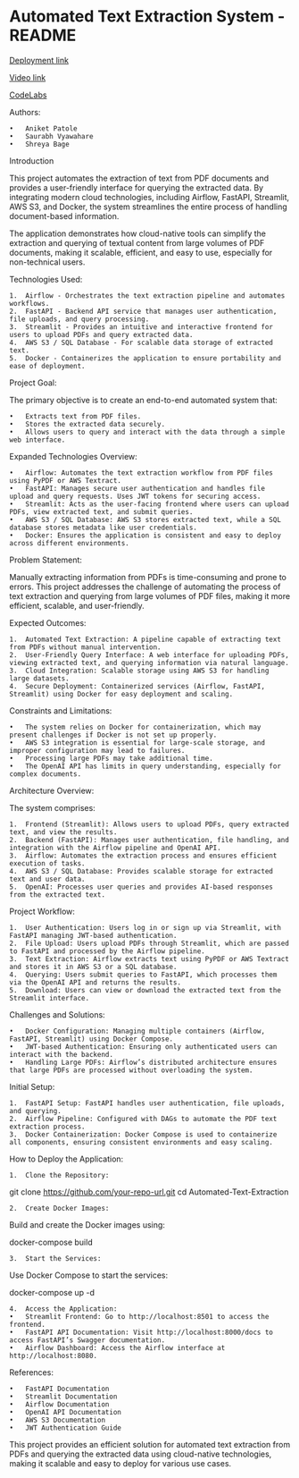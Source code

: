 # Automated Text Extraction System - README

[Deployment link](https://18.188.86.27:8080)

[Video link](https://drive.google.com/drive/folders/1VozeLR1GTBusVJXih_fo1F7lMnY-L-HG?usp=drive_link)

[CodeLabs](https://codelabs-preview.appspot.com/?file_id=1-5QP7m-QK3vR2Jtv8-lNfvdp06IYvoHcKmNlVWzhRqU#0)

Authors:

	•	Aniket Patole
	•	Saurabh Vyawahare
	•	Shreya Bage

Introduction

This project automates the extraction of text from PDF documents and provides a user-friendly interface for querying the extracted data. By integrating modern cloud technologies, including Airflow, FastAPI, Streamlit, AWS S3, and Docker, the system streamlines the entire process of handling document-based information.

The application demonstrates how cloud-native tools can simplify the extraction and querying of textual content from large volumes of PDF documents, making it scalable, efficient, and easy to use, especially for non-technical users.

Technologies Used:

	1.	Airflow - Orchestrates the text extraction pipeline and automates workflows.
	2.	FastAPI - Backend API service that manages user authentication, file uploads, and query processing.
	3.	Streamlit - Provides an intuitive and interactive frontend for users to upload PDFs and query extracted data.
	4.	AWS S3 / SQL Database - For scalable data storage of extracted text.
	5.	Docker - Containerizes the application to ensure portability and ease of deployment.

Project Goal:

The primary objective is to create an end-to-end automated system that:

	•	Extracts text from PDF files.
	•	Stores the extracted data securely.
	•	Allows users to query and interact with the data through a simple web interface.

Expanded Technologies Overview:

	•	Airflow: Automates the text extraction workflow from PDF files using PyPDF or AWS Textract.
	•	FastAPI: Manages secure user authentication and handles file upload and query requests. Uses JWT tokens for securing access.
	•	Streamlit: Acts as the user-facing frontend where users can upload PDFs, view extracted text, and submit queries.
	•	AWS S3 / SQL Database: AWS S3 stores extracted text, while a SQL database stores metadata like user credentials.
	•	Docker: Ensures the application is consistent and easy to deploy across different environments.

Problem Statement:

Manually extracting information from PDFs is time-consuming and prone to errors. This project addresses the challenge of automating the process of text extraction and querying from large volumes of PDF files, making it more efficient, scalable, and user-friendly.

Expected Outcomes:

	1.	Automated Text Extraction: A pipeline capable of extracting text from PDFs without manual intervention.
	2.	User-Friendly Query Interface: A web interface for uploading PDFs, viewing extracted text, and querying information via natural language.
	3.	Cloud Integration: Scalable storage using AWS S3 for handling large datasets.
	4.	Secure Deployment: Containerized services (Airflow, FastAPI, Streamlit) using Docker for easy deployment and scaling.

Constraints and Limitations:

	•	The system relies on Docker for containerization, which may present challenges if Docker is not set up properly.
	•	AWS S3 integration is essential for large-scale storage, and improper configuration may lead to failures.
	•	Processing large PDFs may take additional time.
	•	The OpenAI API has limits in query understanding, especially for complex documents.

Architecture Overview:

The system comprises:

	1.	Frontend (Streamlit): Allows users to upload PDFs, query extracted text, and view the results.
	2.	Backend (FastAPI): Manages user authentication, file handling, and integration with the Airflow pipeline and OpenAI API.
	3.	Airflow: Automates the extraction process and ensures efficient execution of tasks.
	4.	AWS S3 / SQL Database: Provides scalable storage for extracted text and user data.
	5.	OpenAI: Processes user queries and provides AI-based responses from the extracted text.

Project Workflow:

	1.	User Authentication: Users log in or sign up via Streamlit, with FastAPI managing JWT-based authentication.
	2.	File Upload: Users upload PDFs through Streamlit, which are passed to FastAPI and processed by the Airflow pipeline.
	3.	Text Extraction: Airflow extracts text using PyPDF or AWS Textract and stores it in AWS S3 or a SQL database.
	4.	Querying: Users submit queries to FastAPI, which processes them via the OpenAI API and returns the results.
	5.	Download: Users can view or download the extracted text from the Streamlit interface.

Challenges and Solutions:

	•	Docker Configuration: Managing multiple containers (Airflow, FastAPI, Streamlit) using Docker Compose.
	•	JWT-based Authentication: Ensuring only authenticated users can interact with the backend.
	•	Handling Large PDFs: Airflow’s distributed architecture ensures that large PDFs are processed without overloading the system.

Initial Setup:

	1.	FastAPI Setup: FastAPI handles user authentication, file uploads, and querying.
	2.	Airflow Pipeline: Configured with DAGs to automate the PDF text extraction process.
	3.	Docker Containerization: Docker Compose is used to containerize all components, ensuring consistent environments and easy scaling.

How to Deploy the Application:

	1.	Clone the Repository:

git clone https://github.com/your-repo-url.git
cd Automated-Text-Extraction


	2.	Create Docker Images:
Build and create the Docker images using:

docker-compose build


	3.	Start the Services:
Use Docker Compose to start the services:

docker-compose up -d


	4.	Access the Application:
	•	Streamlit Frontend: Go to http://localhost:8501 to access the frontend.
	•	FastAPI API Documentation: Visit http://localhost:8000/docs to access FastAPI’s Swagger documentation.
	•	Airflow Dashboard: Access the Airflow interface at http://localhost:8080.

References:

	•	FastAPI Documentation
	•	Streamlit Documentation
	•	Airflow Documentation
	•	OpenAI API Documentation
	•	AWS S3 Documentation
	•	JWT Authentication Guide

This project provides an efficient solution for automated text extraction from PDFs and querying the extracted data using cloud-native technologies, making it scalable and easy to deploy for various use cases.
